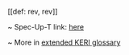 [[def: rev, rev]]

~ Spec-Up-T link: <a href='https://weboftrust.github.io/WOT-terms/docs/glossary/rev'>here</a>

~ More in <a href="https://weboftrust.github.io/WOT-terms/docs/glossary/rev">extended KERI glossary</a>
